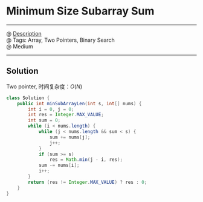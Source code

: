 # Minimum Size Subarray Sum
------------------
@ [Description](https://leetcode.com/problems/minimum-size-subarray-sum/)  
@ Tags: Array, Two Pointers, Binary Search    
@ Medium

------------------
## Solution
Two pointer, 时间复杂度：$O(N)$  
```java
class Solution {
    public int minSubArrayLen(int s, int[] nums) {
        int i = 0, j = 0;
        int res = Integer.MAX_VALUE;
        int sum = 0;
        while (i < nums.length) {
            while (j < nums.length && sum < s) {
                sum += nums[j];
                j++;
            }
            if (sum >= s)
                res = Math.min(j - i, res);
            sum -= nums[i];
            i++;
        }
        return (res != Integer.MAX_VALUE) ? res : 0;
    }
}
```
